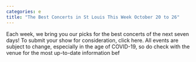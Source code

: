 ```yaml
---
categories: e
title: "The Best Concerts in St Louis This Week October 20 to 26"
---
```


      
      

      
         
 Each week, we bring you our picks for the best concerts of the next seven days! To submit your show for consideration, click here. All events are subject to change, especially in the age of COVID-19, so do check with the venue for the most up-to-date information bef